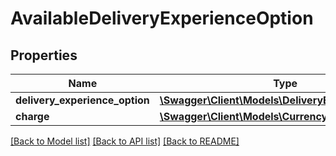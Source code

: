 # AvailableDeliveryExperienceOption

## Properties
Name | Type | Description | Notes
------------ | ------------- | ------------- | -------------
**delivery_experience_option** | [**\Swagger\Client\Models\DeliveryExperienceOption**](DeliveryExperienceOption.md) |  | 
**charge** | [**\Swagger\Client\Models\CurrencyAmount**](CurrencyAmount.md) |  | 

[[Back to Model list]](../../README.md#documentation-for-models) [[Back to API list]](../../README.md#documentation-for-api-endpoints) [[Back to README]](../../README.md)

